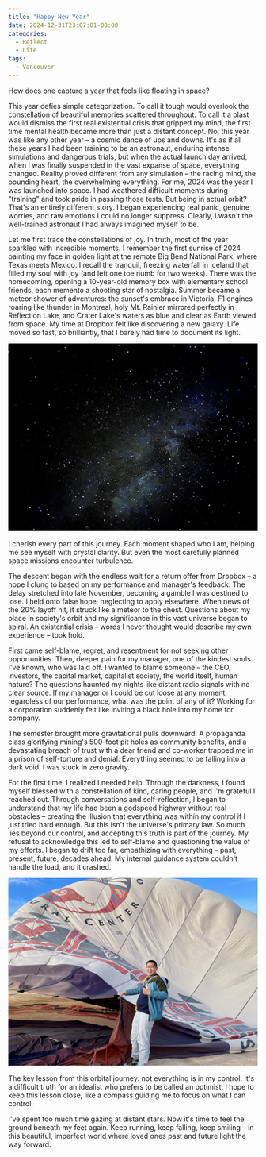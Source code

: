 ```yaml
---
title: "Happy New Year"
date: 2024-12-31T23:07:01-08:00
categories:
  - Reflect
  - Life
tags:
  - Vancouver
---
```


How does one capture a year that feels like floating in space?

This year defies simple categorization. To call it tough would overlook the constellation of beautiful memories scattered throughout. To call it a blast would dismiss the first real existential crisis that gripped my mind, the first time mental health became more than just a distant concept. No, this year was like any other year – a cosmic dance of ups and downs. It's as if all these years I had been training to be an astronaut, enduring intense simulations and dangerous trials, but when the actual launch day arrived, when I was finally suspended in the vast expanse of space, everything changed. Reality proved different from any simulation – the racing mind, the pounding heart, the overwhelming everything.
For me, 2024 was the year I was launched into space. I had weathered difficult moments during "training" and took pride in passing those tests. But being in actual orbit? That's an entirely different story. I began experiencing real panic, genuine worries, and raw emotions I could no longer suppress. Clearly, I wasn't the well-trained astronaut I had always imagined myself to be.

Let me first trace the constellations of joy. In truth, most of the year sparkled with incredible moments. I remember the first sunrise of 2024 painting my face in golden light at the remote Big Bend National Park, where Texas meets Mexico. I recall the tranquil, freezing waterfall in Iceland that filled my soul with joy (and left one toe numb for two weeks). There was the homecoming, opening a 10-year-old memory box with elementary school friends, each memento a shooting star of nostalgia. Summer became a meteor shower of adventures: the sunset's embrace in Victoria, F1 engines roaring like thunder in Montreal, holy Mt. Rainier mirrored perfectly in Reflection Lake, and Crater Lake's waters as blue and clear as Earth viewed from space. My time at Dropbox felt like discovering a new galaxy. Life moved so fast, so brilliantly, that I barely had time to document its light.

![IMG_6135](IMG_6135.jpg)

I cherish every part of this journey. Each moment shaped who I am, helping me see myself with crystal clarity. But even the most carefully planned space missions encounter turbulence.

The descent began with the endless wait for a return offer from Dropbox – a hope I clung to based on my performance and manager's feedback. The delay stretched into late November, becoming a gamble I was destined to lose. I held onto false hope, neglecting to apply elsewhere. When news of the 20% layoff hit, it struck like a meteor to the chest. Questions about my place in society's orbit and my significance in this vast universe began to spiral. An existential crisis – words I never thought would describe my own experience – took hold.

First came self-blame, regret, and resentment for not seeking other opportunities. Then, deeper pain for my manager, one of the kindest souls I've known, who was laid off. I wanted to blame someone – the CEO, investors, the capital market, capitalist society, the world itself, human nature? The questions haunted my nights like distant radio signals with no clear source. If my manager or I could be cut loose at any moment, regardless of our performance, what was the point of any of it? Working for a corporation suddenly felt like inviting a black hole into my home for company.

The semester brought more gravitational pulls downward. A propaganda class glorifying mining's 500-foot pit holes as community benefits, and a devastating breach of trust with a dear friend and co-worker trapped me in a prison of self-torture and denial. Everything seemed to be falling into a dark void. I was stuck in zero gravity.

For the first time, I realized I needed help. Through the darkness, I found myself blessed with a constellation of kind, caring people, and I'm grateful I reached out. Through conversations and self-reflection, I began to understand that my life had been a godspeed highway without real obstacles – creating the illusion that everything was within my control if I just tried hard enough. But this isn't the universe's primary law. So much lies beyond our control, and accepting this truth is part of the journey. My refusal to acknowledge this led to self-blame and questioning the value of my efforts. I began to drift too far, empathizing with everything – past, present, future, decades ahead. My internal guidance system couldn't handle the load, and it crashed.

![IMG_5631](IMG_5631.jpg)

The key lesson from this orbital journey: not everything is in my control. It's a difficult truth for an idealist who prefers to be called an optimist. I hope to keep this lesson close, like a compass guiding me to focus on what I can control.

I've spent too much time gazing at distant stars. Now it's time to feel the ground beneath my feet again. Keep running, keep falling, keep smiling – in this beautiful, imperfect world where loved ones past and future light the way forward.
